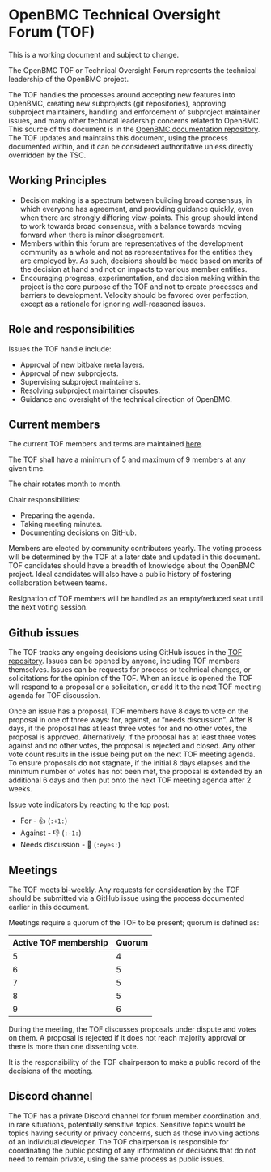 # OpenBMC Technical Oversight Forum (TOF)
This is a working document and subject to change.

The OpenBMC TOF or Technical Oversight Forum represents the technical
leadership of the OpenBMC project.

The TOF handles the processes around accepting new features into OpenBMC,
creating new subprojects (git repositories), approving subproject maintainers,
handling and enforcement of subproject maintainer issues, and many other
technical leadership concerns related to OpenBMC.  This source of this document
is in the [OpenBMC documentation repository](https://github.com/openbmc/docs).
The TOF updates and maintains this document, using the process documented
within, and it can be considered authoritative unless directly overridden by
the TSC.

## Working Principles
- Decision making is a spectrum between building broad consensus, in which
  everyone has agreement, and providing guidance quickly, even when there are
  strongly differing view-points.  This group should intend to work towards
  broad consensus, with a balance towards moving forward when there is minor
  disagreement.
- Members within this forum are representatives of the development community as
  a whole and not as representatives for the entities they are employed by.  As
  such, decisions should be made based on merits of the decision at hand and
  not on impacts to various member entities.
- Encouraging progress, experimentation, and decision making within the project
  is the core purpose of the TOF and not to create processes and barriers to
  development.  Velocity should be favored over perfection, except as a
  rationale for ignoring well-reasoned issues.

## Role and responsibilities
Issues the TOF handle include:
- Approval of new bitbake meta layers.
- Approval of new subprojects.
- Supervising subproject maintainers.
- Resolving subproject maintainer disputes.
- Guidance and oversight of the technical direction of OpenBMC.

## Current members

The current TOF members and terms are maintained [here](https://github.com/openbmc/docs/blob/master/tof/membership-and-voting.md#terms-and-elections).

The TOF shall have a minimum of 5 and maximum of 9 members at any given time.

The chair rotates month to month.

Chair responsibilities:
- Preparing the agenda.
- Taking meeting minutes.
- Documenting decisions on GitHub.

Members are elected by community contributors yearly.  The voting process will
be determined by the TOF at a later date and updated in this document.  TOF
candidates should have a breadth of knowledge about the OpenBMC project. Ideal
candidates will also have a public history of fostering collaboration between
teams.

Resignation of TOF members will be handled as an empty/reduced seat until the
next voting session.

## Github issues
The TOF tracks any ongoing decisions using GitHub issues in the
[TOF repository](https://github.com/openbmc/technical-oversight-forum/issues).
Issues can be opened by anyone, including TOF members themselves. Issues
can be requests for process or technical changes, or solicitations for the
opinion of the TOF. When an issue is opened the TOF will respond to a proposal
or a solicitation, or add it to the next TOF meeting agenda for TOF discussion.

Once an issue has a proposal, TOF members have 8 days to vote on the proposal
in one of three ways: for, against, or “needs discussion”.  After 8 days, if
the proposal has at least three votes for and no other votes, the proposal is
approved.  Alternatively, if the proposal has at least three votes against and
no other votes, the proposal is rejected and closed.  Any other vote count
results in the issue being put on the next TOF meeting agenda.   To ensure
proposals do not stagnate, if the initial 8 days elapses and the minimum number
of votes has not been met, the proposal is extended by an additional 6 days and
then put onto the next TOF meeting agenda after 2 weeks.

Issue vote indicators by reacting to the top post:
 - For - 👍 (`:+1:`)
 - Against - 👎 (`:-1:`)
 - Needs discussion - 👀 (`:eyes:`)

## Meetings
The TOF meets bi-weekly. Any requests for consideration by the TOF should be
submitted via a GitHub issue using the process documented earlier in this
document.

Meetings require a quorum of the TOF to be present; quorum is defined as:

| Active TOF membership | Quorum |
| ---                   | ---    |
| 5                     | 4      |
| 6                     | 5      |
| 7                     | 5      |
| 8                     | 5      |
| 9                     | 6      |

During the meeting, the TOF discusses proposals under dispute and votes on
them. A proposal is rejected if it does not reach majority approval or there is
more than one dissenting vote.

It is the responsibility of the TOF chairperson to make a public record of the
decisions of the meeting.

## Discord channel
The TOF has a private Discord channel for forum member coordination and, in
rare situations, potentially sensitive topics.  Sensitive topics would be
topics having security or privacy concerns, such as those involving actions of
an individual developer.  The TOF chairperson is responsible for coordinating
the public posting of any information or decisions that do not need to remain
private, using the same process as public issues.
